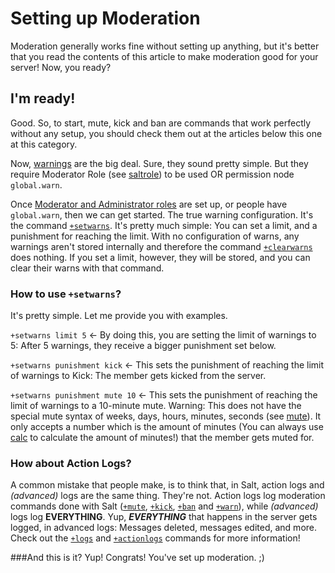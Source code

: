 # Setting up Moderation
Moderation generally works fine without setting up anything, but it's better that you read the contents of this article to make moderation good for your server! Now, you ready?

## I'm ready!
Good. So, to start, mute, kick and ban are commands that work perfectly without any setup, you should check them out at the articles below this one at this category.

Now, [warnings](./warnings.md) are the big deal. Sure, they sound pretty simple. But they require Moderator Role (see [saltrole](/saltrole.md)) to be used OR permission node `global.warn`.

Once [Moderator and Administrator roles](./saltrole.md) are set up, or people have `global.warn`, then we can get started. The true warning configuration. It's the command [`+setwarns`](./setwarns.md). It's pretty much simple: You can set a limit, and a punishment for reaching the limit. With no configuration of warns, any warnings aren't stored internally and therefore the command [`+clearwarns`](./warnings.md) does nothing. If you set a limit, however, they will be stored, and you can clear their warns with that command.

### How to use `+setwarns`?
It's pretty simple. Let me provide you with examples.

`+setwarns limit 5` <- By doing this, you are setting the limit of warnings to 5: After 5 warnings, they receive a bigger punishment set below.

`+setwarns punishment kick` <- This sets the punishment of reaching the limit of warnings to Kick: The member gets kicked from the server.

`+setwarns punishment mute 10` <- This sets the punishment of reaching the limit of warnings to a 10-minute mute.
Warning: This does not have the special mute syntax of weeks, days, hours, minutes, seconds (see [mute](./mute.md)). It only accepts a number which is the amount of minutes (You can always use [calc](./calc.md) to calculate the amount of minutes!) that the member gets muted for.

### How about Action Logs?
A common mistake that people make, is to think that, in Salt, action logs and _(advanced)_ logs are the same thing. They're not. Action logs log moderation commands done with Salt ([`+mute`](/mute.md), [`+kick`](./kick.md), [`+ban`](./ban.md) and [`+warn`](./warn.md)), while _(advanced)_ logs log **EVERYTHING**. Yup, ***EVERYTHING*** that happens in the server gets logged, in advanced logs: Messages deleted, messages edited, and more. Check out the [`+logs`](./logs.md) and [`+actionlogs`](./actionlogs.md) commands for more information!

###And this is it?
Yup! Congrats! You've set up moderation. ;)